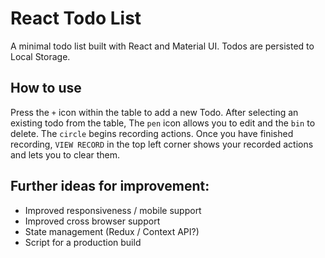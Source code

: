 # React Todo List
A minimal todo list built with React and Material UI. Todos are persisted to Local Storage.
## How to use
Press the `+` icon within the table to add a new Todo. After selecting an existing todo from the table, The `pen` icon allows you to edit and the `bin` to delete. The `circle` begins recording actions. Once you have finished recording, `VIEW RECORD` in the top left corner shows your recorded actions and lets you to clear them.

## Further ideas for improvement:
- Improved responsiveness / mobile support
- Improved cross browser support
- State management (Redux / Context API?)
- Script for a production build



